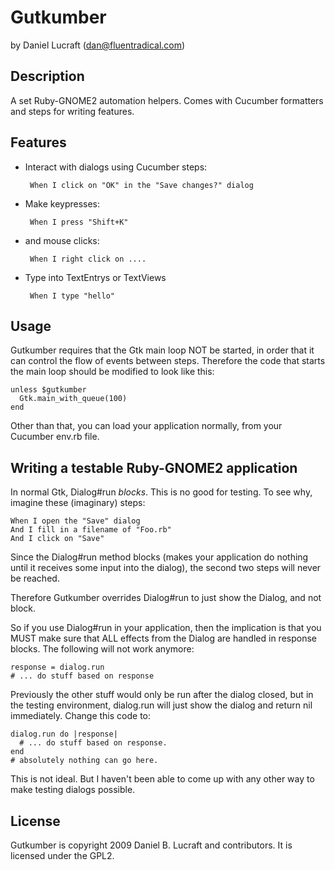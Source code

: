 Gutkumber
=========

by Daniel Lucraft (dan@fluentradical.com)


Description
-----------

A set Ruby-GNOME2 automation helpers. Comes with Cucumber
formatters and steps for writing features.

Features
--------

 * Interact with dialogs using Cucumber steps:

        When I click on "OK" in the "Save changes?" dialog
      
 * Make keypresses:

        When I press "Shift+K"
    
 * and mouse clicks:

        When I right click on ....

 * Type into TextEntrys or TextViews
 
        When I type "hello"
 

Usage
-----

Gutkumber requires that the Gtk main loop NOT be started, in order that it
can control the flow of events between steps. Therefore the code that starts the main
loop should be modified to look like this:

    unless $gutkumber
      Gtk.main_with_queue(100)
    end

Other than that, you can load your application normally, from your Cucumber env.rb file.


Writing a testable Ruby-GNOME2 application
------------------------------------------

In normal Gtk, Dialog#run *blocks*. This is no good for testing. To see why, imagine 
these (imaginary) steps:

    When I open the "Save" dialog
    And I fill in a filename of "Foo.rb"
    And I click on "Save"

Since the Dialog#run method blocks (makes your application do nothing until it receives
some input into the dialog), the second two steps will never be reached.

Therefore Gutkumber overrides Dialog#run to just show the Dialog, and not block. 

So if you use Dialog#run in your application, then the implication is that you MUST make 
sure that ALL effects from the Dialog are handled in response blocks. The following will 
not work anymore:
    
    response = dialog.run
    # ... do stuff based on response
    
Previously the other stuff would only be run after the dialog closed, but in the testing
environment, dialog.run will just show the dialog and return nil immediately. Change this code
to:

    dialog.run do |response|
      # ... do stuff based on response.
    end
    # absolutely nothing can go here.

This is not ideal. But I haven't been able to come up with any other way to make testing
dialogs possible.

License
-------

Gutkumber is copyright 2009 Daniel B. Lucraft and contributors. It is licensed under the GPL2.



